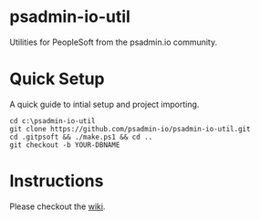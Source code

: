 # psadmin-io-util
Utilities for PeopleSoft from the psadmin.io community.

# Quick Setup
A quick guide to intial setup and project importing.
```
cd c:\psadmin-io-util
git clone https://github.com/psadmin-io/psadmin-io-util.git
cd .gitpsoft && ./make.ps1 && cd ..
git checkout -b YOUR-DBNAME
```

# Instructions
Please checkout the [wiki](https://github.com/psadmin-io/psadmin-io-util/wiki).
